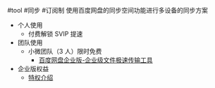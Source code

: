 #tool #同步 #订阅制 
使用百度网盘的同步空间功能进行多设备的同步方案
- 个人使用
	- 付费解锁 SVIP 提速
- 团队使用
	- 小微团队（3 人）限时免费
		- [百度网盘企业版-企业级文件极速传输工具](https://pan.baidu.com/disk/cert?from=certhome#/web/home)
- 企业版权益
	-  [特权介绍](https://pan.baidu.com/buy/workspace/privilege?form=enterprise_web_official)